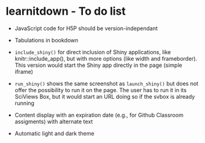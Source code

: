 # learnitdown - To do list

- JavaScript code for H5P should be version-independant

- Tabulations in bookdown

- `include_shiny()` for direct inclusion of Shiny applications, like knitr::include_app(), but with more options (like width and frameborder). This version would start the Shiny app directly in the page (simple iframe)

- `run_shiny()` shows the same screenshot as `launch_shiny()` but does not offer the possibility to run it on the page. The user has to run it in its SciViews Box, but it would start an URL doing so if the svbox is already running

- Content display with an expiration date (e.g., for Github Classroom assigments) with alternate text

- Automatic light and dark theme

